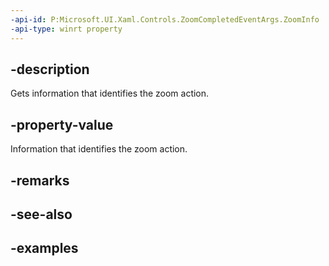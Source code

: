 ```yaml
---
-api-id: P:Microsoft.UI.Xaml.Controls.ZoomCompletedEventArgs.ZoomInfo
-api-type: winrt property
---
```


## -description

Gets information that identifies the zoom action.

## -property-value

Information that identifies the zoom action.

## -remarks

## -see-also

## -examples

